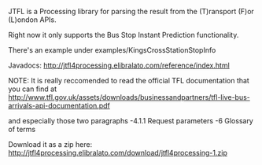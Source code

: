 JTFL is a Processing library for parsing the result from the (T)ransport (F)or (L)ondon APIs.

Right now it only supports the Bus Stop Instant Prediction functionality.

There's an example under examples/KingsCrossStationStopInfo 

Javadocs: http://jtfl4processing.elibralato.com/reference/index.html 

NOTE: It is really reccomended to read the official TFL documentation that you can find at
http://www.tfl.gov.uk/assets/downloads/businessandpartners/tfl-live-bus-arrivals-api-documentation.pdf

and especially those two paragraphs
-4.1.1 Request parameters
-6 Glossary of terms


Download it as a zip here: http://jtfl4processing.elibralato.com/download/jtfl4processing-1.zip 